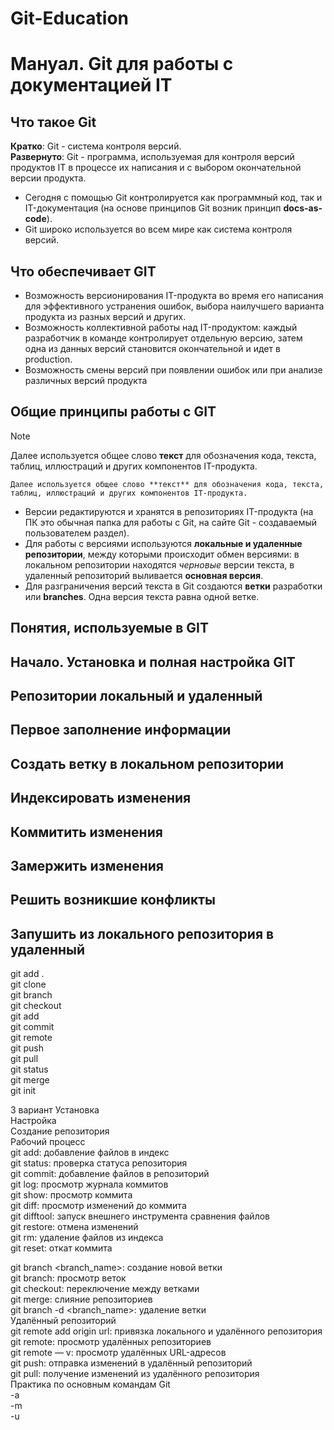 # Git-Education
# **Мануал. Git для работы с документацией IT**   
## **Что такое Git**   
**Кратко**: Git - система контроля версий.   
**Развернуто**: Git - программа, используемая для контроля версий продуктов IT в процессе их написания и с выбором окончательной версии продукта.   
- Сегодня с помощью Git контролируется как программный код, так и IT-документация (на основе принципов Git возник принцип **docs-as-code**).   
- Git широко используется во всем мире как система контроля версий.             
## **Что обеспечивает GIT**   
- Возможность версионирования IT-продукта во время его написания для эффективного устранения ошибок, выбора наилучшего варианта продукта из разных версий и других.
- Возможность коллективной работы над IT-продуктом: каждый разработчик в команде контролирует отдельную версию, затем одна из данных версий становится окончательной и идет в production.     
- Возможность смены версий при появлении ошибок или при анализе различных версий продукта     
## **Общие принципы работы с GIT**   
> [!NOTE]
> Далее используется общее слово **текст** для обозначения кода, текста, таблиц, иллюстраций и других компонентов IT-продукта.  
  
`Далее используется общее слово **текст** для обозначения кода, текста, таблиц, иллюстраций и других компонентов IT-продукта.`  
- Версии редактируются и хранятся в репозиториях IT-продукта (на ПК это обычная папка для работы с Git, на сайте Git - создаваемый пользователем раздел). 
- Для работы с версиями используются **локальные и удаленные репозитории**, между которыми происходит обмен версиями: в локальном репозитории находятся *черновые* версии текста, в удаленный репозиторий выливается **основная версия**.  
- Для разграничения версий текста в Git создаются **ветки** разработки или **branches**. Одна версия текста равна одной ветке.    
 
## **Понятия, используемые в GIT**
## **Начало. Установка и полная настройка GIT**   
## **Репозитории локальный и удаленный**
## **Первое заполнение информации**
## **Создать ветку в локальном репозитории**
## **Индексировать изменения**
## **Коммитить изменения**
## **Замержить изменения**
## **Решить возникшие конфликты**
## **Запушить из локального репозитория в удаленный**
  
git add .   
git clone   
git branch   
git checkout      
git add   
git commit   
git remote   
git push   
git pull   
git status   
git merge  
git init  


3 вариант
Установка   
Настройка   
Создание репозитория   
Рабочий процесс   
git add: добавление файлов в индекс   
git status: проверка статуса репозитория   
git commit: добавление файлов в репозиторий   
git log: просмотр журнала коммитов   
git show: просмотр коммита   
git diff: просмотр изменений до коммита   
git difftool: запуск внешнего инструмента сравнения файлов   
git restore: отмена изменений   
git rm: удаление файлов из индекса   
git reset: откат коммита   
   
git branch <branch_name>: создание новой ветки   
git branch: просмотр веток   
git checkout: переключение между ветками   
git merge: слияние репозиториев   
git branch -d <branch_name>: удаление ветки   
Удалённый репозиторий   
git remote add origin url: привязка локального и удалённого репозитория  
git remote: просмотр удалённых репозиториев   
git remote — v: просмотр удалённых URL-адресов   
git push: отправка изменений в удалённый репозиторий   
git pull: получение изменений из удалённого репозитория   
Практика по основным командам Git   
-a   
-m      
-u    

